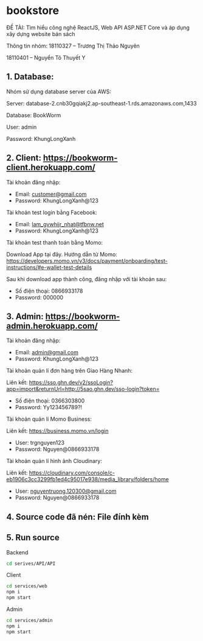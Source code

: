 # bookstore
ĐỀ TÀI: Tìm hiểu công nghệ ReactJS, Web API ASP.NET Core và áp dụng xây dựng website bán sách

Thông tin nhóm:
18110327 – Trương Thị Thảo Nguyên

18110401 – Nguyển Tô Thuyết Y

## 1. Database:
Nhóm sử dụng database server của AWS:

Server: database-2.cnb30gqiakj2.ap-southeast-1.rds.amazonaws.com,1433

Database: BookWorm

User: admin

Password: KhungLongXanh
 
## 2. Client: https://bookworm-client.herokuapp.com/
Tài khoản đăng nhập: 
- Email: customer@gmail.com
- Password: KhungLongXanh@123

Tài khoản test login bằng Facebook:

- Email: lam_gvwhijr_nhat@tfbnw.net
- Password:  KhungLongXanh@123

Tài khoản test thanh toán bằng Momo:

Download App tại đây. Hướng dẫn từ Momo: https://developers.momo.vn/v3/docs/payment/onboarding/test-instructions/#e-wallet-test-details

Sau khi download app thành công, đăng nhập với tài khoản sau:
- Số điện thoại: 0866933178
- Password: 000000

## 3. Admin: https://bookworm-admin.herokuapp.com/
Tài khoản đăng nhập:

- Email: admin@gmail.com
- Password: KhungLongXanh@123

Tài khoản quản lí đơn hàng trên Giao Hàng Nhanh:

Liên kết: https://sso.ghn.dev/v2/ssoLogin?app=import&returnUrl=http://5sao.ghn.dev/sso-login?token=
- Số điện thoại:  0366303800
- Password:  Yy123456789?!

Tài khoản quản lí Momo Business:

Liên kết: https://business.momo.vn/login
- User: trgnguyen123
- Password: Nguyen@0866933178

Tài khoản quản lí hình ảnh Cloudinary:

Liên kết: https://cloudinary.com/console/c-eb1906c3cc3299fb1ed4c95017e938/media_library/folders/home
- User: nguyentruong.120300@gmail.com
- Password: Nguyen@0866933178
## 4. Source code đã nén: File đính kèm

## 5. Run source
  
Backend
```bash
cd serives/API/API
```

Client
```bash
cd services/web
npm i
npm start
```

Admin
```bash
cd services/admin
npm i
npm start
```

